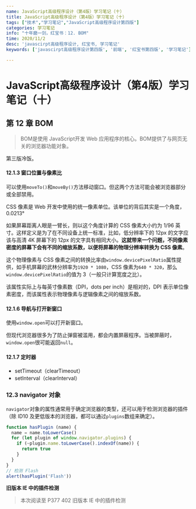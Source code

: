 ```yaml
---
name: JavaScript高级程序设计（第4版）学习笔记（十）
title: JavaScript高级程序设计（第4版）学习笔记（十）
tags: ["技术","学习笔记","JavaScript高级程序设计第四版"]
categories: 学习笔记
info: "十年磨一剑，红宝书：12. BOM"
time: 2020/11/2
desc: 'javascirpt高级程序设计, 红宝书, 学习笔记'
keywords: ['javascirpt高级程序设计第四版', '前端', '红宝书第四版', '学习笔记']

---
```


# JavaScript高级程序设计（第4版）学习笔记（十）

## 第 12 章 BOM

>  BOM是使用 JavaScript开发 Web 应用程序的核心。BOM提供了与网页无关的浏览器功能对象。

第三版冷饭。

#### 12.1.3 窗口位置与像素比

可以使用`moveTo()`和`moveBy()`方法移动窗口。但这两个方法可能会被浏览器部分或全部禁用。

CSS 像素是 Web 开发中使用的统一像素单位。该单位的背后其实是一个角度，0.0213°

如果屏幕距离人眼是一臂长，则以这个角度计算的 CSS 像素大小约为 1/96 英寸。这样定义是为了在不同设备上统一标准，比如，低分辨率下的 12px 的文字应该与高清 4K 屏幕下的 12px 的文字具有相同大小。**这就带来一个问题，不同像素密度的屏幕下会有不同的缩放系数，以便将屏幕的物理分辨率转换为 CSS 像素**。

这个物理像素与 CSS 像素之间的转换比率由`window.devicePixelRatio`属性提供，如手机屏幕的武林分辨率为`1920 * 1080`，CSS 像素为`640 * 320`，那么`window.devicePixelRatio`的值为 3（一般只计算宽度之比）。

该属性实际上与每英寸像素数（DPI，dots per inch）是相对的，DPI 表示单位像素密度，而该属性表示物理像素与逻辑像素之间的缩放系数。

#### 12.1.6 导航与打开新窗口

使用`window.open`可以打开新窗口。

但现代浏览器很多为了防止弹窗被滥用，都会内置屏蔽程序。当被屏蔽时，`window.open`很可能返回`null`。

#### 12.1.7 定时器

- setTimeout（clearTimeout）
- setInterval（clearInterval）

### 12.3 navigator 对象

`navigator`对象的属性通常用于确定浏览器的类型，还可以用于检测浏览器的插件（除 ID10 及更低版本的浏览器，都可以通过`plugins`数组来确定）。

```javascript
function hasPlugin (name) {
  name = name.toLowerCase()
  for (let plugin of window.navigator.plugins) {
    if (~plugin.name.toLowerCase().indexOf(name)) {
      return true
    }
  }
}
// 检测 Flash
alert(hasPlugin('Flash'))
```

**旧版本 IE 中的插件检测**





> 本次阅读至 P377 402 旧版本 IE 中的插件检测
